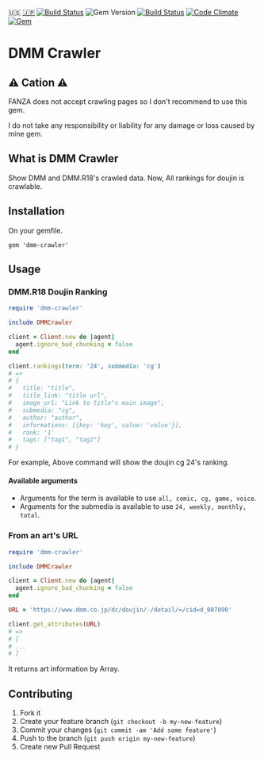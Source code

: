 :us: [:jp:](./doc/ja/README.md) [![Build Status](https://travis-ci.org/sachin21/dmm-crawler.svg?branch=master)](https://travis-ci.org/sachin21/dmm-crawler) ![Gem Version](https://badge.fury.io/rb/dmm-crawler.svg) [![Build Status](https://travis-ci.org/sachin21/dmm-crawler.svg?branch=master)](https://travis-ci.org/sachin21/dmm-crawler) [![Code Climate](https://codeclimate.com/github/sachin21/dmm-crawler/badges/gpa.svg)](https://codeclimate.com/github/sachin21/dmm-crawler) [![Gem](https://img.shields.io/gem/dt/dmm-crawler.svg)](https://rubygems.org/gems/dmm-crawler)

# DMM Crawler

## :warning: Cation :warning:

FANZA does not accept crawling pages so I don't recommend to use this gem.

I do not take any responsibility or liability for any damage or loss caused by mine gem.

## What is DMM Crawler

Show DMM and DMM.R18's crawled data. Now, All rankings for doujin is crawlable.

## Installation

On your gemfile.

```
gem 'dmm-crawler'
```

## Usage

### DMM.R18 Doujin Ranking

```ruby
require 'dmm-crawler'

include DMMCrawler

client = Client.new do |agent|
  agent.ignore_bad_chunking = false
end

client.rankings(term: '24', submedia: 'cg')
# =>
# {
#   title: "title",
#   title_link: "title url",
#   image_url: "Link to title"s main image",
#   submedia: "cg",
#   author: "author",
#   informations: [{key: 'key', value: 'value'}],
#   rank: '1'
#   tags: ["tag1", "tag2"]
# }
```

For example, Above command will show the doujin cg 24's ranking.

#### Available arguments

- Arguments for the term is available to use `all, comic, cg, game, voice`.
- Arguments for the submedia is available to use `24, weekly, monthly, total`.

### From an art's URL

```ruby
require 'dmm-crawler'

include DMMCrawler

client = Client.new do |agent|
  agent.ignore_bad_chunking = false
end

URL = 'https://www.dmm.co.jp/dc/doujin/-/detail/=/cid=d_087090'

client.get_attributes(URL)
# =>
# [
# ...
# ]
```

It returns art information by Array.

## Contributing

1. Fork it
2. Create your feature branch (`git checkout -b my-new-feature`)
3. Commit your changes (`git commit -am 'Add some feature'`)
4. Push to the branch (`git push origin my-new-feature`)
5. Create new Pull Request

